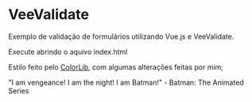 # VeeValidate

Exemplo de validação de formulários utilizando Vue.js e VeeValidate.

Execute abrindo o aquivo index.html

Estilo feito pelo [ColorLib](https://colorlib.com/etc/regform/colorlib-regform-9/), com algumas alterações feitas por mim; 

"I am vengeance! I am the night! I am Batman!" - Batman: The Animated Series
